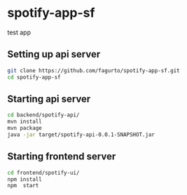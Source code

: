 # spotify-app-sf
test app


## Setting up api server

```sh
git clone https://github.com/fagurto/spotify-app-sf.git
cd spotify-app-sf

```
## Starting api server
```sh
cd backend/spotify-api/
mvn install
mvn package
java -jar target/spotify-api-0.0.1-SNAPSHOT.jar

```

## Starting frontend server
```sh
cd frontend/spotify-ui/
npm install
npm  start

```
